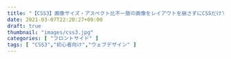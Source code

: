 ```yaml
---
title: "【CSS3】画像サイズ・アスペクト比不一致の画像をレイアウトを崩さずにCSSだけで表示させる方法"
date: 2021-03-07T22:20:27+09:00
draft: true
thumbnail: "images/css3.jpg"
categories: [ "フロントサイド" ]
tags: [ "CSS3","初心者向け","ウェブデザイン" ]
---
```





